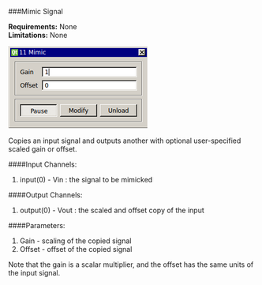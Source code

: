 ###Mimic Signal

**Requirements:** None  
**Limitations:** None  

![Mimic Signal GUI](mimic-signal.png)

<!--start-->
Copies an input signal and outputs another with optional user-specified scaled gain or offset. 
<!--end-->

####Input Channels:
1. input(0) - Vin : the signal to be mimicked

####Output Channels:
1. output(0) - Vout : the scaled and offset copy of the input

####Parameters:
1. Gain - scaling of the copied signal
2. Offset - offset of the copied signal

Note that the gain is a scalar multiplier, and the offset has the same units of the input signal. 
